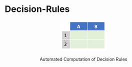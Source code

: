   # Decision-Rules

<div align="center">  
  <a href="https://github.com/ivanmyzou/Decision-Rules">
    <img src="icon/DT.PNG" alt="Logo" width="150" height="100">
  </a>
  
  Automated Computation of Decision Rules
</div>


